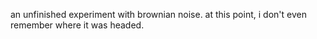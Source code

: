 an unfinished experiment with brownian noise. at this point, i don't even remember where it was headed.